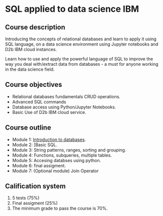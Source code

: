 # SQL applied to data science IBM

## Course description

Introducing the concepts of relational databases and learn to apply it using SQL language, on a data science environment using Jupyter notebooks and D2b IBM cloud instances.

Learn how to use and apply the powerful language of SQL to improve the way you deal with/extract data from databases - a must for anyone working in the data science field.

## Course objectives

- Relational databases fundamentals CRUD operations.
- Advanced SQL commands
- Database access using Python/Jupyter Notebooks.
- Basic Use of D2b IBM cloud service.

## Course outline

- Module 1: [Introduction to databases](./module1).
- Module 2: [Basic SQL.
- Module 3: String patterns, ranges, sorting and grouping.
- Module 4: Functions, subqueries, multiple tables.
- Module 5: Accesing databses using python.
- Module 6: final assigment.
- Module 7: (Optional module) Join Operator

## Calification system

1. 5 tests (75%)
2. Final assigment (25%)
3. The minimum grade to pass the course is 70%.

